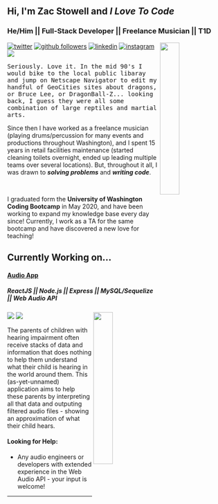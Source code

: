 <!-- <div width="100%" height="100%" bgcolor="black"> -->

## Hi, I'm Zac Stowell and <em>I Love To Code</em>
### He/Him || Full-Stack Developer || Freelance Musician || T1D
  
<a href="https://twitter.com/zgstowell" target="_blank">![twitter](https://img.shields.io/twitter/follow/zgstowell?style=social)</a>
<a href="https://github.com/the-medium-place" target="_blank">![github followers](https://img.shields.io/github/followers/the-medium-place?label=Follow%20the-medium-place%21&logo=github&style=social)</a>
<a href="https://www.linkedin.com/in/zachary-stowell/" target="_blank">![linkedin](https://img.shields.io/static/v1?label=&logo=linkedin&message=Zac%20Stowell&color=blue)</a>
<img align="right" width="30%" src="https://i.imgur.com/L21hg47.png"/>
<a href="https://www.instagram.com/this.is.the.medium.place/" target="_blank">![instagram](https://img.shields.io/static/v1?label=&logo=instagram&message=this.is.the.medium.place&color=white)</a>
<a href="mailto:zgstowell@gmail.com">![](https://img.shields.io/static/v1?label=&logo=gmail&message=zgstowell@gmail.com&color=white)</a>

<p style="font-family: monospace;"> Seriously. Love it. In the mid 90's I would bike to the local public libaray and jump on Netscape Navigator to edit my handful of GeoCities sites about dragons, or Bruce Lee, or DragonBall-Z... looking back, I guess they were all some combination of large reptiles and martial arts. 

<br>

Since then I have worked as a freelance musician (playing drums/percussion for many events and productions throughout Washington), and I spent 15 years in retail facilities maintenance (started cleaning toilets overnight, ended up leading multiple teams over several locations). But, throughout it all, I was drawn to <b><em>solving problems</em></b> and <b><em>writing code</em></b>.

<br>

I graduated form the <b>University of Washington Coding Bootcamp</b> in May 2020, and have been working to expand my knowledge base every day since! 
Currently, I work as a TA for the same bootcamp and have discovered a new love for teaching!

</p>

<iv>
  
## Currently Working on...
  
#### <a href="https://zgstowell-audiology.herokuapp.com/" target="_blank">Audio App</a>

##### ReactJS || Node.js || Express || MySQL/Sequelize || Web Audio API
<a href="https://github.com/the-medium-place/audio-react" target="_blank">![](https://img.shields.io/static/v1?label=&logo=github&message=Repository&color=blue)</a>
<a href="https://zgstowell-audiology.herokuapp.com" target="_blank">![](https://img.shields.io/static/v1?label=&logo=heroku&message=Deployed&color=purple)</a>
<img src="https://i.imgur.com/sNkzfnw.png" width="30%" align="right">

The parents of children with hearing impairment often receive stacks of data and information that does nothing to help them understand what their child is hearing in the world around them. This (as-yet-unnamed) application aims to help these parents by interpreting all that data and outputing filtered audio files - showing an approximation of what their child hears. 
 
#### Looking for Help:
   * Any audio engineers or developers with extended experience in the Web Audio API - your input is welcome!
<hr>
